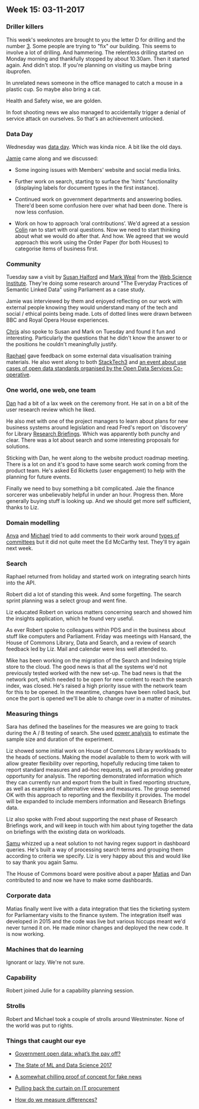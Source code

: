## Week 15: 03-11-2017

### Driller killers

This week's weeknotes are brought to you the letter D for drilling and the number [3](https://www.youtube.com/watch?v=dLBx3g8cowY). Some people are trying to "fix" our building. This seems to involve a lot of drilling. And hammering. The relentless drilling started on Monday morning and thankfully stopped by about 10.30am. Then it started again. And didn't stop. If you're planning on visiting us maybe bring ibuprofen.

In unrelated news someone in the office managed to catch a mouse in a plastic cup. So maybe also bring a cat.

Health and Safety wise, we are golden.

In foot shooting news we also managed to accidentally trigger a denial of service attack on ourselves. So that's an achievement unlocked.

### Data Day

Wednesday was [data day](https://twitter.com/dasbarrett/status/925781371712430081). Which was kinda nice. A bit like the old days.

[Jamie](https://twitter.com/oddtype) came along and we discussed:

* Some ingoing issues with Members’ website and social media links.

* Further work on search, starting to surface the 'hints' functionality (displaying labels for document types in the first instance).

* Continued work on government departments and answering bodies. There'd been some confusion here over what had been done. There is now less confusion.

* Work on how to approach ‘oral contributions’. We'd agreed at a session [Colin](https://twitter.com/colinpattinson) ran to start with oral questions. Now we need to start thinking about what we would do after that. And how. We agreed that we would approach this work using the Order Paper (for both Houses) to categorise items of business first.

### Community

Tuesday saw a visit by [Susan Halford](https://www.southampton.ac.uk/socsci/about/staff/sjh3.page) and [Mark Weal](http://www.ecs.soton.ac.uk/people/mjw) from the [Web Science Institute](https://www.southampton.ac.uk/wsi/index.page). They're doing some research around "The Everyday Practices of Semantic Linked Data" using Parliament as a case study.

Jamie was interviewed by them and enjoyed reflecting on our work with external people knowing they would understand many of the tech and social / ethical points being made. Lots of dotted lines were drawn between BBC and Royal Opera House experiences.

[Chris](https://twitter.com/chrisalcockdev) also spoke to Susan and Mark on Tuesday and found it fun and interesting. Particularly the questions that he didn't know the answer to or the positions he couldn't meaningfully justify.

[Raphael](https://twitter.com/raphaelleung) gave feedback on some external data visualisation training materials. He also went along to both [StackTech3](https://gdstechnology.blog.gov.uk/2017/09/18/come-and-join-us-at-stacktech-3-in-october/) and [an event about use cases of open data standards organised by the Open Data Services Co-operative](https://www.eventbrite.co.uk/e/data-standards-for-social-impact-tickets-38779898721#).

### One world, one web, one team

[Dan](https://twitter.com/dasbarrett) had a bit of a lax week on the ceremony front. He sat in on a bit of the user research review which he liked.

He also met with one of the project managers to learn about plans for new business systems around legislation and read Fred's report on 'discovery' for Library [Research Briefings](https://researchbriefings.parliament.uk/). Which was apparently both punchy and clear. There was a lot about search and some interesting proposals for solutions. 

Sticking with Dan, he went along to the website product roadmap meeting. There is a lot on and it's good to have some search work coming from the product team. He's asked Ed Ricketts (user engagement) to help with the planning for future events.

Finally we need to buy something a bit complicated. Jaie the finance sorcerer was unbelievably helpful in under an hour. Progress then. More generally buying stuff is looking up. And we should get more self sufficient, thanks to Liz. 

### Domain modelling

[Anya](https://twitter.com/bitten_) and [Michael](https://twitter.com/fantasticlife) tried to add comments to their work around [types of committees](https://ukparliament.github.io/ontologies/formal-body/formal-body-ontology.html) but it did not quite meet the Ed McCarthy test. They'll try again next week.

### Search

Raphael returned from holiday and started work on integrating search hints into the API. 

Robert did a lot of standing this week. And some forgetting. The search sprint planning was a select group and went fine.

Liz educated Robert on various matters concerning search and showed him the insights application, which he found very useful.

As ever Robert spoke to colleagues within PDS and in the business about stuff like computers and Parliament. Friday was meetings with Hansard, the House of Commons Library, Data and Search, and a review of search feedback led by Liz. Mail and calendar were less well attended to.

Mike has been working on the migration of the Search and Indexing triple store to the cloud. The good news is that all the systems we'd not previously tested worked with the new set-up. The bad news is that the network port, which needed to be open for new content to reach the search index, was closed. He's raised a high priority issue with the network team for this to be opened. In the meantime, changes have been rolled back, but once the port is opened we'll be able to change over in a matter of minutes.

### Measuring things

Sara has defined the baselines for the measures we are going to track during the A / B testing of search. She used [power analysis](https://www.statmethods.net/stats/power.html) to estimate the sample size and duration of the experiment.

Liz showed some initial work on House of Commons Library workloads to the heads of sections. Making the model available to them to work with will allow greater flexibility over reporting, hopefully reducing time taken to report standard measures and ad-hoc requests, as well as providing greater opportunity for analysis. The reporting demonstrated information which they can currently run and export from the built in fixed reporting structure, as well as examples of alternative views and measures. The group seemed OK with this approach to reporting and the flexibility it provides. The model will be expanded to include members information and Research Briefings data.

Liz also spoke with Fred about supporting the next phase of Research Briefings work, and will keep in touch with him about tying together the data on briefings with the existing data on workloads.

[Samu](https://twitter.com/langsamu) whizzed up a neat solution to not having regex support in dashboard queries. He's built a way of processing search terms and grouping them according to criteria we specify. Liz is very happy about this and would like to say thank you again Samu.

The House of Commons board were positive about a paper [Matias](https://twitter.com/matiasgermanico) and Dan contributed to and now we have to make some dashboards.

### Corporate data

Matias finally went live with a data integration that ties the ticketing system for Parliamentary visits to the finance system. The integration itself was developed in 2015 and the code was live but various hiccups meant we'd never turned it on. He made minor changes and deployed the new code. It is now working.

### Machines that do learning

Ignorant or lazy. We're not sure.

### Capability

Robert joined Julie for a capability planning session.

### Strolls

Robert and Michael took a couple of strolls around Westminster. None of the world was put to rights.

### Things that caught our eye

* [Government open data: what’s the pay off?](https://medium.swirrl.com/government-open-data-whats-the-pay-off-ef6ab87025cc)

* [The State of ML and Data Science 2017](https://www.kaggle.com/surveys/2017)

* [A somewhat chilling proof of concept for fake news](https://www.youtube.com/watch?v=u1fxu5RrM4w)

* [Pulling back the curtain on IT procurement](https://18f.gsa.gov/2017/10/11/pulling-back-the-curtain-on-it-procurement/)

* [How do we measure differences?](https://juliasilge.shinyapps.io/power-app/)